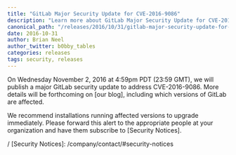 ```yaml
---
title: "GitLab Major Security Update for CVE-2016-9086"
description: "Learn more about GitLab Major Security Update for CVE-2016-9086 for GitLab Community Edition (CE) and Enterprise Edition (EE)"
canonical_path: "/releases/2016/10/31/gitlab-major-security-update-for-cve-2016-9086/"
date: 2016-10-31
author: Brian Neel
author_twitter: b0bby_tables
categories: releases
tags: security, releases
---
```


On Wednesday November 2, 2016 at 4:59pm PDT (23:59 GMT), we will publish a major
GitLab security update to address CVE-2016-9086. More details will be
forthcoming on [our blog], including which versions of GitLab are affected.

We recommend installations running affected versions to upgrade
immediately. Please forward this alert to the appropriate people at your
organization and have them subscribe to [Security Notices].

/
[Security Notices]: /company/contact/#security-notices

<!-- more -->
